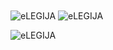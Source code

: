 <img align="center" src="https://github-readme-stats.vercel.app/api/top-langs/?username=eLEGIJA&layout=compact&hide=htm&theme=radical&bg_color=ffffff&text_color=0f0f0f" alt="eLEGIJA" />
<img align="center" src="https://github-readme-stats.vercel.app/api?username=eLEGIJA&show_icons=true&theme=radical&bg_color=ffffff&text_color=fb94a7" alt="eLEGIJA" />
<p align="left"> <img src="https://komarev.com/ghpvc/?username=eLEGIJA" alt="eLEGIJA" /> </p>
